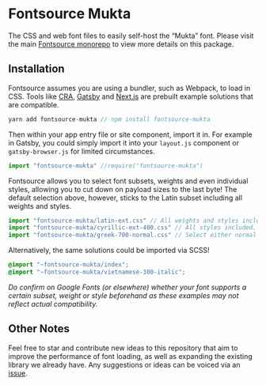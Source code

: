 # Fontsource Mukta

The CSS and web font files to easily self-host the “Mukta” font. Please visit the main [Fontsource monorepo](https://github.com/DecliningLotus/fontsource) to view more details on this package.

## Installation

Fontsource assumes you are using a bundler, such as Webpack, to load in CSS. Tools like [CRA](https://create-react-app.dev/), [Gatsby](https://www.gatsbyjs.org/) and [Next.js](https://nextjs.org/) are prebuilt example solutions that are compatible.

```javascript
yarn add fontsource-mukta // npm install fontsource-mukta
```

Then within your app entry file or site component, import it in. For example in Gatsby, you could simply import it into your `layout.js` component or `gatsby-browser.js` for limited circumstances.

```javascript
import "fontsource-mukta" //require("fontsource-mukta")
```

Fontsource allows you to select font subsets, weights and even individual styles, allowing you to cut down on payload sizes to the last byte! The default selection above, however, sticks to the Latin subset including all weights and styles.

```javascript
import "fontsource-mukta/latin-ext.css" // All weights and styles included.
import "fontsource-mukta/cyrillic-ext-400.css" // All styles included.
import "fontsource-mukta/greek-700-normal.css" // Select either normal or italic.
```

Alternatively, the same solutions could be imported via SCSS!

```scss
@import "~fontsource-mukta/index";
@import "~fontsource-mukta/vietnamese-300-italic";
```

_Do confirm on Google Fonts (or elsewhere) whether your font supports a certain subset, weight or style beforehand as these examples may not reflect actual compatibility._

## Other Notes

Feel free to star and contribute new ideas to this repository that aim to improve the performance of font loading, as well as expanding the existing library we already have. Any suggestions or ideas can be voiced via an [issue](https://github.com/DecliningLotus/fontsource/issues).
